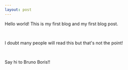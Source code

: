 ```yaml
---
layout: post
---
```


Hello world! This is my first blog and my first blog post.

<!--read on -->

<br>

I doubt many people will read this but that's not the point!

<br>

Say hi to Bruno Boris!!

<br>
